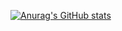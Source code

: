 [![Anurag's GitHub stats](https://github-readme-stats.vercel.app/api?username=Adal01672)](https://github.com/anuraghazra/github-readme-stats)
